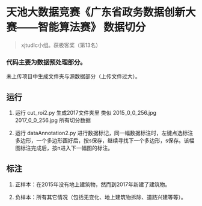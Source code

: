 # 天池大数据竞赛《广东省政务数据创新大赛——智能算法赛》 数据切分

> xjtudlc小组。获极客奖（第13名）
> 
> 
> 
### 代码主要为数据预处理部分。

未上传项目中生成文件夹与源数据部分（上传文件过大）。



## 运行

1. 运行 cut_roi2.py 生成2017文件夹里 类似 2015_0_0_256.jpg  2017_0_0_256.jpg 所有切分数据

2. 运行 dataAnnotation2.py 进行数据标记，同一幅数据标注时，左键点选标注多边形，一个多边形画好后，按s保存，继续寻找下一个多边形，s保存。该幅图标注完成后，按n进入下一幅图的标注。 


## 标注

1. 正样本：在2015年没有地上建筑物，然而到2017年新建了建筑物。

2. 负样本：所有其它情况（包括无变化、地上建筑物拆除、道路兴建等等）。



